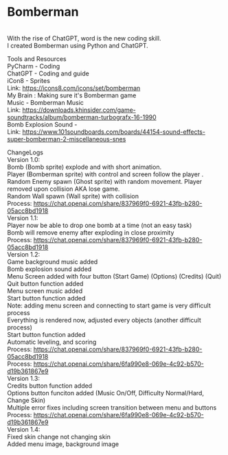 # Bomberman
<br />With the rise of ChatGPT, word is the new coding skill.
<br />I created Bomberman using Python and ChatGPT.

Tools and Resources
<br />PyCharm - Coding
<br />ChatGPT - Coding and guide
<br />iCon8 - Sprites
<br />  Link:	https://icons8.com/icons/set/bomberman
<br />My Brain : Making sure it's Bomberman game
<br />Music - Bomberman Music
<br />  Link:	https://downloads.khinsider.com/game-soundtracks/album/bomberman-turbografx-16-1990
<br />Bomb Explosion Sound - 
<br />  Link: 	https://www.101soundboards.com/boards/44154-sound-effects-super-bomberman-2-miscellaneous-snes

ChangeLogs
<br />Version 1.0: 
<br />      Bomb (Bomb sprite) explode and with short animation. 
<br />      Player (Bomberman sprite) with control and screen follow the player . 
<br />      Random Enemy spawn (Ghost sprite) with random movement. Player removed upon collision AKA lose game.
<br />      Random Wall spawn (Wall sprite) with collision
<br />      Process: https://chat.openai.com/share/837969f0-6921-43fb-b280-05acc8bd1918
<br />Version 1.1:
<br />      Player now be able to drop one bomb at a time (not an easy task)
<br />      Bomb will remove enemy after exploding in close proximity
<br />      Process: https://chat.openai.com/share/837969f0-6921-43fb-b280-05acc8bd1918
<br />Version 1.2: 
<br />      Game background music added
<br />      Bomb explosion sound added
<br />      Menu Screen added with four button (Start Game) (Options) (Credits) (Quit)
<br />      Quit button function added
<br />      Menu screen music added
<br />      Start button function added
<br />      Note: adding menu screen and connecting to start game is very difficult process
<br />      Everything is rendered now, adjusted every objects (another difficult process)
<br />      Start button function added
<br />      Automatic leveling, and scoring 
<br />      Process: https://chat.openai.com/share/837969f0-6921-43fb-b280-05acc8bd1918
<br />      Process: https://chat.openai.com/share/6fa990e8-069e-4c92-b570-d19b361867e9
<br />Version 1.3: 
<br />      Credits button function added
<br />      Options button funciton added (Music On/Off, Difficulty Normal/Hard, Change Skin)
<br />      Multiple error fixes including screen transition between menu and buttons
<br />      Process:  https://chat.openai.com/share/6fa990e8-069e-4c92-b570-d19b361867e9
<br />Version 1.4:
<br />      Fixed skin change not changing skin
<br />      Added menu image, background image
<br />         
<br />   
<br />   
<br />   
<br />   
<br />   
<br />   
<br />   
<br />   
<br />   
<br />   
<br />   
<br />   
<br />   
<br />   
<br />   
<br />   
<br />   



